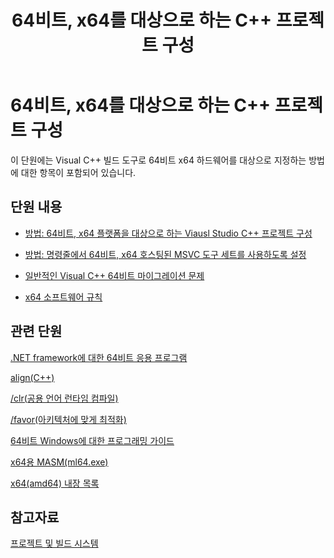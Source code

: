 ﻿---
title: 64비트, x64를 대상으로 하는 C++ 프로젝트 구성
ms.date: 11/04/2016
helpviewer_keywords:
- 64-bit compiler [C++], options
- 64-bit compiler [C++]
- 64-bit programming [C++], about 64-bit programming
- programming [C++], 64-bit
ms.assetid: cb99f72b-8c74-48f4-846a-8921b37b97e9
ms.openlocfilehash: 906591544717ed107c284dfb41bbbf2dfdd3c253
ms.sourcegitcommit: fcb48824f9ca24b1f8bd37d647a4d592de1cc925
ms.translationtype: MT
ms.contentlocale: ko-KR
ms.lasthandoff: 08/15/2019
ms.locfileid: "69493287"
---
# <a name="configure-c-projects-for-64-bit-x64-targets"></a>64비트, x64를 대상으로 하는 C++ 프로젝트 구성

이 단원에는 Visual C++ 빌드 도구로 64비트 x64 하드웨어를 대상으로 지정하는 방법에 대한 항목이 포함되어 있습니다.

## <a name="in-this-section"></a>단원 내용

- [방법: 64비트, x64 플랫폼을 대상으로 하는 Viausl Studio C++ 프로젝트 구성](how-to-configure-visual-cpp-projects-to-target-64-bit-platforms.md)

- [방법: 명령줄에서 64비트, x64 호스팅된 MSVC 도구 세트를 사용하도록 설정](how-to-enable-a-64-bit-visual-cpp-toolset-on-the-command-line.md)

- [일반적인 Visual C++ 64비트 마이그레이션 문제](common-visual-cpp-64-bit-migration-issues.md)

- [x64 소프트웨어 규칙](x64-software-conventions.md)

## <a name="related-sections"></a>관련 단원

[.NET framework에 대한 64비트 응용 프로그램](/dotnet/framework/64-bit-apps)

[align(C++)](../cpp/align-cpp.md)

[/clr(공용 언어 런타임 컴파일)](reference/clr-common-language-runtime-compilation.md)

[/favor(아키텍처에 맞게 최적화)](reference/favor-optimize-for-architecture-specifics.md)

[64비트 Windows에 대한 프로그래밍 가이드](/windows/win32/WinProg64/programming-guide-for-64-bit-windows)

[x64용 MASM(ml64.exe)](../assembler/masm/masm-for-x64-ml64-exe.md)

[x64(amd64) 내장 목록](../intrinsics/x64-amd64-intrinsics-list.md)

## <a name="see-also"></a>참고자료

[프로젝트 및 빌드 시스템](projects-and-build-systems-cpp.md)
